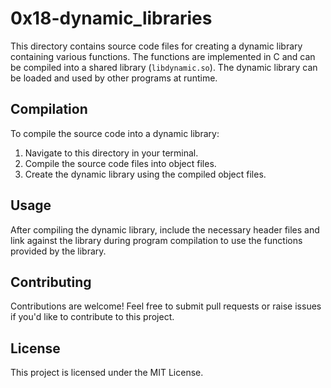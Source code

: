 # 0x18-dynamic_libraries

This directory contains source code files for creating a dynamic library containing various functions. The functions are implemented in C and can be compiled into a shared library (`libdynamic.so`). The dynamic library can be loaded and used by other programs at runtime.

## Compilation

To compile the source code into a dynamic library:

1. Navigate to this directory in your terminal.
2. Compile the source code files into object files.
3. Create the dynamic library using the compiled object files.

## Usage

After compiling the dynamic library, include the necessary header files and link against the library during program compilation to use the functions provided by the library.

## Contributing

Contributions are welcome! Feel free to submit pull requests or raise issues if you'd like to contribute to this project.

## License

This project is licensed under the MIT License.

